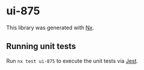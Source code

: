 # ui-875

This library was generated with [Nx](https://nx.dev).

## Running unit tests

Run `nx test ui-875` to execute the unit tests via [Jest](https://jestjs.io).
